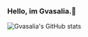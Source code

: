### Hello, im Gvasalia.👋

![Gvasalia's GitHub stats](https://github-readme-stats.vercel.app/api?username=anuraghazra&show_icons=true&theme=transparent)
